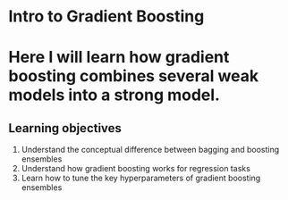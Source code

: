 # Intro to Gradient Boosting

# Here I will learn how gradient boosting combines several weak models into a strong model.

## Learning objectives

1. Understand the conceptual difference between bagging and boosting ensembles
2. Understand how gradient boosting works for regression tasks
3. Learn how to tune the key hyperparameters of gradient boosting ensembles


